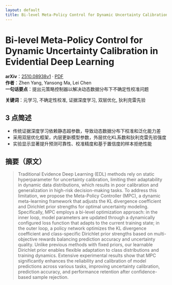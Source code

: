 ```yaml
---
layout: default
title: Bi-level Meta-Policy Control for Dynamic Uncertainty Calibration in Evidential Deep Learning
---
```


# Bi-level Meta-Policy Control for Dynamic Uncertainty Calibration in Evidential Deep Learning
**arXiv**：[2510.08938v1](https://arxiv.org/abs/2510.08938) · [PDF](https://arxiv.org/pdf/2510.08938.pdf)  
**作者**：Zhen Yang, Yansong Ma, Lei Chen  
**一句话要点**：提出元策略控制器以解决动态数据分布下不确定性校准问题

**关键词**：元学习, 不确定性校准, 证据深度学习, 双层优化, 狄利克雷先验

## 3 点简述
- 传统证据深度学习依赖静态超参数，导致动态数据分布下校准和泛化能力差
- 采用双层优化框架，内层更新模型参数，外层优化KL系数和狄利克雷先验强度
- 实验显示显著提升预测可靠性、校准精度和基于置信度的样本拒绝性能

## 摘要（原文）

> Traditional Evidence Deep Learning (EDL) methods rely on static
> hyperparameter for uncertainty calibration, limiting their adaptability in
> dynamic data distributions, which results in poor calibration and
> generalization in high-risk decision-making tasks. To address this limitation,
> we propose the Meta-Policy Controller (MPC), a dynamic meta-learning framework
> that adjusts the KL divergence coefficient and Dirichlet prior strengths for
> optimal uncertainty modeling. Specifically, MPC employs a bi-level optimization
> approach: in the inner loop, model parameters are updated through a dynamically
> configured loss function that adapts to the current training state; in the
> outer loop, a policy network optimizes the KL divergence coefficient and
> class-specific Dirichlet prior strengths based on multi-objective rewards
> balancing prediction accuracy and uncertainty quality. Unlike previous methods
> with fixed priors, our learnable Dirichlet prior enables flexible adaptation to
> class distributions and training dynamics. Extensive experimental results show
> that MPC significantly enhances the reliability and calibration of model
> predictions across various tasks, improving uncertainty calibration, prediction
> accuracy, and performance retention after confidence-based sample rejection.

